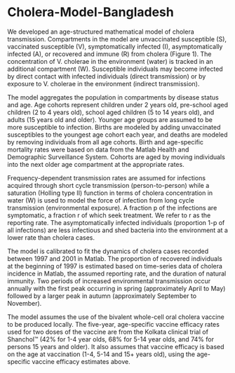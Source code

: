 # Cholera-Model-Bangladesh
We developed an age-structured mathematical model of cholera transmission. Compartments in the model are unvaccinated susceptible (S), vaccinated susceptible (V), symptomatically infected (I), asymptomatically infected (A), or recovered and immune (R) from cholera (Figure 1). The concentration of V. cholerae in the environment (water) is tracked in an additional compartment (W). Susceptible individuals may become infected by direct contact with infected individuals (direct transmission) or by exposure to V. cholerae in the environment (indirect transmission).

The model aggregates the population in compartments by disease status and age. Age cohorts represent children under 2 years old, pre-school aged children (2 to 4 years old), school aged children (5 to 14 years old), and adults (15 years old and older). Younger age groups are assumed to be more susceptible to infection. Births are modeled by adding unvaccinated susceptibles to the youngest age cohort each year, and deaths are modeled by removing individuals from all age cohorts. Birth and age-specific mortality rates were based on data from the Matlab Health and Demographic Surveillance System. Cohorts are aged by moving individuals into the next older age compartment at the appropriate rates.

Frequency-dependent transmission rates are assumed for infections acquired through short cycle transmission (person-to-person) while a saturation (Holling type II) function in terms of cholera concentration in water (W) is used to model the force of infection from long cycle transmission (environmental exposure). A fraction p of the infections are symptomatic, a fraction r of which seek treatment. We refer to r as the reporting rate. The asymptomatically infected individuals (proportion 1-p of all infections) are less infectious and shed bacteria into the environment at a lower rate than cholera cases.

The model is calibrated to fit the dynamics of cholera cases recorded between 1997 and 2001 in Matlab. The proportion of recovered individuals at the beginning of 1997 is estimated based on time-series data of cholera incidence in Matlab, the assumed reporting rate, and the duration of natural immunity. Two periods of increased environmental transmission occur annually with the first peak occurring in spring (approximately April to May) followed by a larger peak in autumn (approximately September to November). 

The model assumes the use of the bivalent whole-cell oral cholera vaccine to be produced locally. The five-year, age-specific vaccine efficacy rates used for two doses of the vaccine are from the Kolkata clinical trial of Shanchol™ (42% for 1-4 year olds, 68% for 5-14 year olds, and 74% for persons 15 years and older). It also assumes that vaccine efficacy is based on the age at vaccination (1-4, 5-14 and 15+ years old), using the age-specific vaccine efficacy estimates above.
